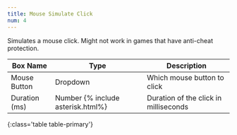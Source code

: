 ```yaml
---
title: Mouse Simulate Click
num: 4
---
```


Simulates a mouse click. Might not work in games that have anti-cheat protection.


| Box Name | Type | Description | 
|-------|--------|--------
|Mouse Button|Dropdown|Which mouse button to click
|Duration (ms)|Number {% include asterisk.html%}|Duration of the click in milliseconds
{:class='table table-primary'}









